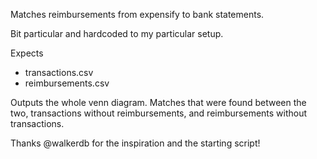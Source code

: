 
Matches reimbursements from expensify to bank statements.

Bit particular and hardcoded to my particular setup.

Expects
* transactions.csv
* reimbursements.csv

Outputs the whole venn diagram. Matches that were found between the two, transactions without reimbursements, and reimbursements without transactions.


Thanks @walkerdb for the inspiration and the starting script!
